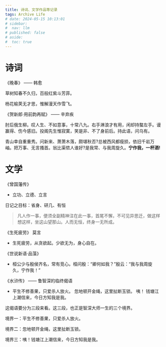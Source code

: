 ```yaml
---
title: 诗词、文学作品等记录
tags: Archive Life
# date: 2024-05-15 10:13:01
# sidebar:
#  nav: llm
# published: false
# aside:
#  toc: true
---
```


# 诗词

《晚春》 —— 韩愈

草树知春不久归，百般红紫斗芳菲。

杨花榆荚无才思，惟解漫天作雪飞。

《贺新郎·用前韵再赋》 —— 辛弃疾

肘后俄生柳。叹人生、不如意事，十常八九。右手淋浪才有用，闲却持螯左手。谩赢得、伤今感旧。投阁先生惟寂寞，笑是非、不了身前后。持此语，问乌有。

青山幸自重重秀。问新来、萧萧木落，颇堪秋否?总被西风都瘦损，依旧千岩万岫。把万事、无言搔首。翁比渠侬人谁好?是我常、与我周旋久。**宁作我，一杯酒!**

# 文学

《曾国藩传》

- 立功、立德、立言

日记之目标：省身、研几、有恒

> 凡人作一事，便须全副精神注在此一事，首尾不懈，不可见异思迁，做这样想这样，坐这山望那山。人而无恒，终身一无所成。

《生死疲劳》 莫言

- 生死疲劳，从贪欲起。少欲无为，身心自在。

《世说新语·品藻》

- 桓公少与殷侯齐名，常有竞心。桓问殷：“卿何如我？”殷云：“我与我周旋久，宁作我！”

《水浒传》 —— 鲁智深的临终偈语

- 平生不修善果，只爱杀人放火。 忽地顿开金绳，这里扯断玉锁。 咦！ 钱塘江上潮信来，今日方知我是我。

这偈语要分为三段来看。这三段，也正是智深大师一生的三个境界。

境界一：平生不修善果，只爱杀人放火。

境界二：忽地顿开金绳，这里扯断玉锁。

境界三：咦！钱塘江上潮信来，今日方知我是我。
